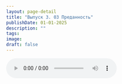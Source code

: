 ```yaml
---
layout: page-detail
title: "Выпуск 3. 03 Преданность"
publishDate: 01-01-2025
description: ""
tags:
image:
draft: false
---
```


<audio title=" - Выпуск 3. 03 Преданность.mp3" src="/upload/iblock/1d9/1d9b7a773ea6471a77a0ee4674d4e689.mp3" controls=""></audio>

  
